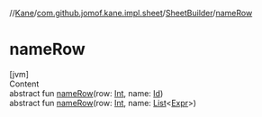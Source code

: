 //[Kane](../../index.md)/[com.github.jomof.kane.impl.sheet](../index.md)/[SheetBuilder](index.md)/[nameRow](name-row.md)



# nameRow  
[jvm]  
Content  
abstract fun [nameRow](name-row.md)(row: [Int](https://kotlinlang.org/api/latest/jvm/stdlib/kotlin/-int/index.html), name: [Id](../../com.github.jomof.kane.impl/index.md#%5Bcom.github.jomof.kane.impl%2FId%2F%2F%2FPointingToDeclaration%2F%5D%2FClasslikes%2F-225615094))  
abstract fun [nameRow](name-row.md)(row: [Int](https://kotlinlang.org/api/latest/jvm/stdlib/kotlin/-int/index.html), name: [List](https://kotlinlang.org/api/latest/jvm/stdlib/kotlin.collections/-list/index.html)<[Expr](../../com.github.jomof.kane/-expr/index.md)>)  



